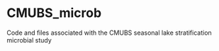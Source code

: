 # CMUBS_microb
Code and files associated with the CMUBS seasonal lake stratification microbial study
